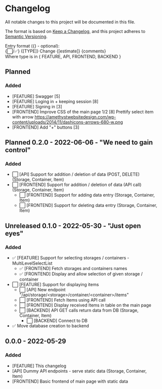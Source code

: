 # Changelog

All notable changes to this project will be documented in this file.

The format is based on [Keep a Changelog](https://keepachangelog.com/en/1.0.0/),
and this project adheres to [Semantic Versioning](https://semver.org/spec/v2.0.0.html).

Entry format ({} - optional):<br>
{⬜/✅} {[TYPE]} Change {[estimate]} {comments}<br>
Where type is in { FEATURE, API, FRONTEND, BACKEND }

## Planned

### Added

- [FEATURE] Swagger [5]
- [FEATURE] Loging in + keeping session [8]
- [FEATURE] Signing in [3]
- [FRONTEND] Improve CSS of the main page 1/2 [8] Prettify select item with
  arrow https://amethystwebsitedesign.com/wp-content/uploads/2014/11/dashicons-arrows-680-w.png
- [FRONTEND] Add "+" buttons [3]

## Planned 0.2.0 - 2022-06-06 - "We need to gain control"

### Added
- ⬜ [API] Support for addition / deletion of data (POST, DELETE) (Storage, Container, Item)
- ⬜ [FRONTEND] Support for addition / deletion of data (API call) (Storage, Container, Item)
    - ⬜ [FRONTEND] Support for adding data entry (Storage, Container, Item)
    - ⬜ [FRONTEND] Support for deleting data entry (Storage, Container, Item)

## Unreleased 0.1.0 - 2022-05-30 - "Just open eyes"

### Added

- ✅ [FEATURE] Support for selecting storages / containers - MultiLevelSelectList
    - ✅ [FRONTEND] Fetch storages and containers names
    - ✅ [FRONTEND] Display and allow selection of given storage / container
- ⬜ [FEATURE] Support for displaying items
    - ⬜ [API] New endpoint "/api/storage/\<storage>/container/\<container>/items"
    - ⬜ [FRONTEND] Fetch Items using API call
    - ⬜ [FRONTEND] Display received Items in table on the main page
    - ⬜ [BACKEND] API GET calls return data from DB (Storage, Container, Item)
        - ⬜ [BACKEND] Connect to DB
- ✅ Move database creation to backend

## 0.0.0 - 2022-05-29

### Added

- [FEATURE] This changelog
- [API] Dummy API endpoints - serve static data (Storage, Container, Item)
- [FRONTEND] Basic frontend of main page with static data